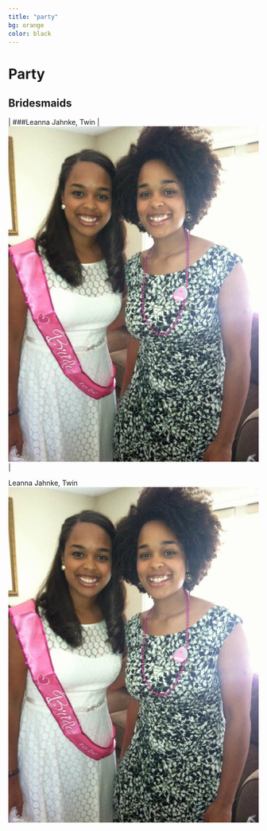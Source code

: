```yaml
---
title: "party"
bg: orange
color: black
---
```


# Party

## Bridesmaids

| ###Leanna Jahnke, Twin | ![Leanna, former Bride](/img/party/bridesmaids/leelee.jpg)|


<p>Leanna Jahnke, Twin<img src="img/party/bridesmaids/leelee.jpg" alt="Leanna" align="right"></p>
